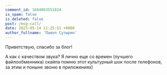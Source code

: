 ```yaml
---
comment_id: 1684063551024
is_spam: false
is_deleted: false
post: /msg-call/
date: 2023-05-14 11:25:51 +0000
author_fullname: 'Павел Сутырин'
---
```


Приветствую, спасибо за блог!

А как с качеством звука? Я лично еще со времен (лучшего файлообменника) скайпа помню этот культурный шок после телефонов, за этим и поныне звоню в приложениях)
